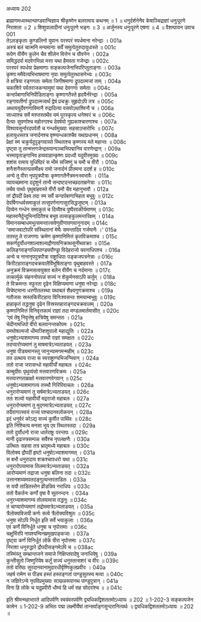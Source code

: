 अध्यायः 202

ब्राह्मणमध्यस्थान्पाण्डवान्विज्ञाय श्रीकृष्णेन बलरामाय कथनम् ॥ 1 ॥ धनुर्दर्शनेनैव केषाञ्चिद्राज्ञां धनुःपूरणे निराशता ॥ 2 ॥ शिशुपालादीनां धनुःपूरणे भङ्गः ॥ 3 ॥ अर्जुनस्य धनुःपूरणे एषणा ॥ 4 ॥
वैशम्पायन उवाच 	001  
तेऽलङ्कृताः कुण्डलिनो युवानः परस्परं स्पर्धमाना नरेन्द्राः ।	001a  
अस्त्रं बलं चात्मनि मन्यमानाः सर्वें समुत्पेतुरुदायुधास्ते ॥	001c  
रूपेण वीर्येण कुलेन चैव शीलेन वित्तेन च यौवनेन ।	002a  
समिद्धदर्पा मदवेगभिन्ना मत्ता यथा हैमवता गजेन्द्राः ॥	002c  
परस्परं स्पर्धया प्रेक्षमाणाः सङ्कल्पजेनाभिपरिप्लुताङ्गाः ।	003a  
कृष्णा ममैवेत्यभिभाषमाणा नृपाः समुत्पेतुरथासनेभ्यः ॥	003c  
ते क्षत्रिया रङ्गगताः समेता जिगीषमाणा द्रुपदात्मजां ताम् ।	004a  
चकाशिरे पर्वतराजकन्यामुमां यथा देवगणाः समेताः ॥	004c  
कन्दर्पबाणाभिनिपीडिताङ्गाः कृष्णागतैस्ते हृदयैर्नरेन्द्राः ।	005a  
रङ्गावतीर्णा द्रुपदात्मजार्थं द्वेषं प्रचक्रुः सुहृदोऽपि तत्र ॥	005c  
अथाययुर्देवगणाविमानै रुद्रादित्या वसवोऽथाश्विनौ च ।	006a  
साध्याश्च सर्वे मरुतस्तथैव यमं पुरस्कृत्य धनेश्वरं च ॥	006c  
दैत्याः सुपर्णाश्च महोरगाश्च देवर्षयो गुह्यकाश्चारणाश्च ।	007a  
विश्वावसुर्नारदपर्वतौ च गन्धर्वमुख्याः सहसाऽप्सरोभिः ॥	007c  
हलायुधस्तत्र जनार्दनश्च वृष्ण्यन्धकाश्चैव यथाप्रधानम् ।	008a  
प्रेक्षां स्म चक्रुर्यदुपुङ्गवास्ते स्थिताश्च कृष्णस्य मते महान्तः ॥	008c  
दृष्ट्वा तु तान्मत्तगजेन्द्ररूपान्पञ्चाभिपद्मानिव वारणेन्द्रान् ।	009a  
भस्मावृताङ्गानिव हव्यवाहान्कृष्णः प्रदध्यौ यदुवीरमुख्यः ॥	009c  
शशंस रामाय युधिष्ठिरं स भीमं सजिष्णुं च यमौ च वीरौ ।	010a  
शनैःशनैस्तान्प्रसमीक्ष्य रामो जनार्दनं प्रीतमना ददर्श ह ॥	010c  
अन्ये तु वीरा नृपपुत्रपौत्राः कृष्णागतैर्नेत्रमनःस्वभावैः ।	011a  
व्यायच्छमाना ददृशुर्न तान्वै सन्दष्टदन्तच्छदताम्रनेत्राः ॥	011c  
तथैव पार्थाः पृथुबाहवस्ते वीरौ यमौ चैव महानुभावौ ।	012a  
तां द्रौपदीं प्रेक्ष्य तदा स्म सर्वे कन्दर्पबाणाभिहता बभूवुः ॥	012c  
देवर्षिगन्धर्वसमाकुलं तत्सुपर्णनागासुरसिद्धजुष्टम् ।	013a  
दिव्येन गन्धेन समाकुलं च दिव्यैश्च पुष्पैरवकीर्यमाणम् ॥	013c  
महास्वनैर्दुन्दुभिनादितैश्च बभूव तत्सङ्कुलमन्तरिक्षम् ।	014a  
विमानसम्बाधमभूत्समन्तात्सवेणुवीणापणवानुनादम् ॥	014c  
\'समाजवाटोपरि संस्थितानां मेघैः समन्तादिव गर्जमानैः ।\'	015a  
ततस्तु ते राजगणाः क्रमेण कृष्णानिमित्तं कृतविक्रमाश्च ।	015c  
सकर्णदुर्योधनशाल्वशल्यद्रौणायनिक्राथसुनीथवक्राः ॥	015e  
कलिङ्गवङ्गाधिपपाण्ड्यपौण्ड्रा विदेहराजो यवनाधिपश्च ।	016a  
अन्ये च नानानृपपुत्रपौत्रा राष्ट्राधिपाः पङ्कजपत्रनेत्राः ॥	016c  
किरीटहाराङ्गदचक्रवालैर्विभूषिताङ्गाः पृथुबाहवस्ते ।	017a  
अनुक्रमं विक्रमसत्वयुक्ता बलेन वीर्येण च नर्दमानाः ॥	017c  
तत्कार्मुकं संहननोपपन्नं सज्यं न शेकुर्मनसाऽपि कर्तुम् ।	018a  
ते विक्रमन्तः स्फुरता दृढेन विक्षिप्यमाणा धनुषा नरेन्द्राः ॥	018c  
विचेष्टमाना धरणीतलस्था यथाबलं शैक्ष्यगुणक्रमाश्च ।	019a  
गतौजसः स्रस्तकिरीटहारा विनिःश्वसन्तः शमयाम्बभूवुः ॥	019c  
हाहाकृतं तद्धनुषा दृढेन विस्रस्तहाराङ्गदचक्रवालम् ।	020a  
कृष्णानिमित्तं विनिवृत्तकामं राज्ञां तदा मण्डलमार्तमासीत् ॥	020c  
\'एवं तेषु निवृत्तेषु क्षत्रियेषु समन्ततः ।	021a  
चेदीनामधिपो वीरो बलवानन्तकोपमः ॥	021c  
दमघोषात्मजो धीमाञ्शिशुपालो महाद्युतिः ।	022a  
धनुषोऽभ्याशमागम्य तस्थौ राज्ञां समक्षतः ॥	022c  
तदप्यारोप्यमाणं तु माषमात्रेऽभ्यताडयत् ।	023a  
धनुषा पीड्यमानस्तु जानुभ्यामगमन्महीम् ॥	023c  
तत उत्थाय राजा स स्वराष्ट्राण्यभिजग्मिवान् ।	024a  
ततो राजा जरासन्धो महावीर्यो महाबलः ॥	024c  
कम्बुग्रीवः पृथुव्यंसो मत्तवारणविक्रमः ।	025a  
मत्तवारणताम्राक्षो मत्तवारणवेगवान् ॥	025c  
धनुषोऽभ्याशमागत्य तस्थौ गिरिरिवाचलः ।	026a  
धनुरारोप्यमाणं तु सर्षमात्रेऽभ्यताडयत् ॥	026c  
ततः शल्यो महावीर्यो मद्रराजो महाबलः ।	027a  
धनुरारोप्यमाणं तु मुद्गमात्रेऽभ्यताडयत् ॥	027c  
तदैवागात्स्वयं राज्यं पश्चादनवलोकयन् ।	028a  
इदं धनुर्वरं कोऽद्य सज्यं कुर्वीत पार्थिवः ॥	028c  
इति निश्चित्य मनसा भूय एव स्थितस्तदा ।	029a  
ततो दुर्योधनो राजा धार्तराष्ट्रः परन्तपः ॥	029c  
मानी दृढास्त्रसम्पन्नः सर्वैश्च नृपलक्षणैः ।	030a  
उत्थितः सहसा तत्र भ्रातृमध्ये महाबलः ॥	030c  
विलोक्य द्रौपदीं हृष्टो धनुषोऽभ्याशमागमत् ।	031a  
स बभौ धनुरादाय शक्रश्चापधरो यथा ॥	031c  
धनुरारोपयामास तिलमात्रेऽभ्यताडयत् ।	032a  
आरोप्यमाणं तद्राजा धनुषा बलिना तदा ॥	032c  
उत्तानशय्यमपतदङ्गुल्यन्तरताडितः ।	033a  
स ययौ ताडितस्तेन व्रीडन्निव नराधिपः ॥	033c  
ततो वैकर्तनः कर्णो वृषा वै सूतनन्दनः ।	034a  
धनुरभ्याशमागम्य तोलयामास तद्धनुः ॥	034c  
तं चाप्यारोप्यमाणं तद्रोममात्रेऽभ्यताडयत् ।	035a  
त्रैलोक्यविजयी कर्णः सत्वे त्रैलोक्यविश्रुतः ॥	035c  
धनुषा सोऽपि निर्धूत इति सर्वे भयाकुलाः ।	036a  
एवं कर्णे विनिर्धूते धनुषा च नृपोत्तमाः ॥	036c  
चक्षुर्भिरपि नापश्यन्विनम्रमुखपङ्कजाः ।	037a  
दृष्ट्वा कर्णं विनिर्धूतं लोके वीरा नृपोत्तमाः ॥	037c  
निराशा धनुरुद्धारे द्रौपदीसङ्गमेऽपि च ॥	038ac  
तस्मिंस्तु सम्भ्रान्तजने समाजे निक्षिप्तवादेषु जनाधिपेषु ।	039a  
कुन्तीसुतो जिष्णुरियेष कर्तुं सज्यं धनुस्तत्सशरं च वीरः ॥	039c  
ततो वरिष्ठः सुरदानवानामुदारधीर्वृष्णिकुलप्रवीरः ।	040a  
जहर्ष रामेण स पीड्य हस्तं हस्तङ्गतां पाण्डुसुतस्य मत्वा ॥	040c  
न जज्ञिरेऽन्ये नृपविप्रमुख्याः सञ्छन्नरूपानथ पाण्डुपुत्रान् ।	041a  
विना हि लोके च यदुप्रवीरौ धौम्यं हि धर्मं सह सोदरांश्च ॥ ॥	041c  

इति श्रीमन्महाभारते आदिपर्वणि स्वयंवरपर्वणि द्व्यधिकद्विशततमोऽध्यायः ॥ 202 ॥
1-202-3 सङ्कल्पजेन कामेन ॥ 1-202-9 अभितः पद्मा लक्ष्मीर्येषां तान्सर्वाङ्गसुन्दरानित्यर्थः ॥ द्व्यधिकद्विशततमोऽध्यायः ॥ 202 ॥
